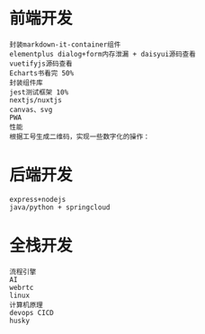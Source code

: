# 前端开发
    封装markdown-it-container组件
    elementplus dialog+form内存泄漏 + daisyui源码查看
    vuetifyjs源码查看
    Echarts书看完 50%
    封装组件库
    jest测试框架 10%
    nextjs/nuxtjs
    canvas、svg
    PWA
    性能
    根据工号生成二维码，实现一些数字化的操作： 
# 后端开发
    express+nodejs
    java/python + springcloud
# 全栈开发
    流程引擎
    AI
    webrtc
    linux
    计算机原理
    devops CICD
    husky